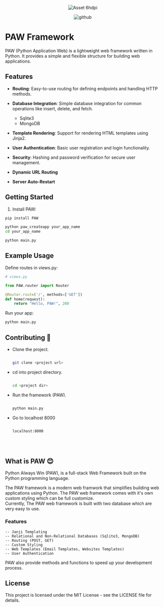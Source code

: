 <div align="center">
    
![Asset 6hdpi](https://github.com/pyquinnnarlo/PAW/assets/105549100/fb38796c-be47-493e-8315-242e8b69431d)

![github](https://github.com/pyquinnnarlo/PAW/assets/105549100/f1c9fcb2-bff7-4189-bd28-67329579f09a)

</div>

# PAW Framework

PAW (Python Application Web) is a lightweight web framework written in Python. It provides a simple and flexible structure for building web applications.






## Features

- **Routing**: Easy-to-use routing for defining endpoints and handling HTTP methods.
- **Database Integration**: Simple database integration for common operations like insert, delete, and fetch.
  - Sqlite3
  - MongoDB
  
- **Template Rendering**: Support for rendering HTML templates using Jinja2.
- **User Authentication**: Basic user registration and login functionality.
- **Security**: Hashing and password verification for secure user management.
- **Dynamic URL Routing**
- **Server Auto-Restart**

## Getting Started

1. Install PAW:

```bash
pip install PAW
```

```bash
python paw_createapp your_app_name
cd your_app_name
```


```bash
python main.py
```

## Example Usage

Define routes in views.py:

```python
# views.py

from PAW.router import Router

@Router.route('/', methods=['GET'])
def home(request):
    return "Hello, PAW!", 200
```

Run your app:

```bash
python main.py
```


<section>
<h1>
    Contributing 👋
</h1>

<ul>
<li>
    Clone the project.
</li>

```bash

git clone <project url>

```

<li>
    cd into project directory.
</li>

```bash

cd <project dir>

```

<li>
    Run the framework (PAW).
</li>

```bash

python main.py

```

<li>
    Go to localhost 8000
</li>

```bash

localhost:8000

```

</ul>

</section>

<br />
<br />

<section>
<h1>
    What is PAW 😊
</h1>
<p>
    Python Always Win (PAW), is a full-stack Web Framework built on the Python programming language.
</p>

<p>
    The PAW framework is a modern web framwork that simplifies building web applications using Python.
    The PAW web framework comes with it's own custom styling which can be full customize.
    <br />
    Currently, The PAW web framework is built with two database which are very easy to use. 
</p>

<h3>
Features
</h3>

    -- Janji Templating
    -- Relational and Non-Relational Databases (Sqlite3, MongoDB)
    -- Routing (POST, GET)
    -- Custom Styling
    -- Web Templates (Email Templates, Websites Templates)
    -- User Authentication

<p>
    PAW also provide methods and functions to speed up your development process.
<p>

</section>


## License
This project is licensed under the MIT License - see the LICENSE file for details.



